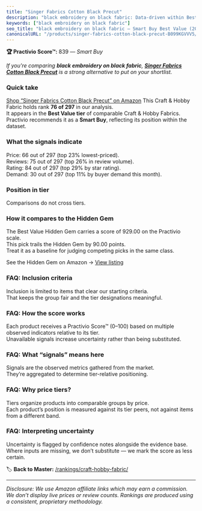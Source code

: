 ```yaml
---
title: "Singer Fabrics Cotton Black Precut"
description: "black embroidery on black fabric: Data-driven within Best Value ranking using the Practivio Score™. Positioned by quality, value, demand, findability, momentum."
keywords: ["black embroidery on black fabric"]
seo_title: "black embroidery on black fabric — Smart Buy Best Value (2025)"
canonicalURL: "/products/singer-fabrics-cotton-black-precut-B099KGVVV5/"
---
```


**🏆 Practivio Score™:** 839 — _Smart Buy_


*If you're comparing **black embroidery on black fabric**, **[Singer Fabrics Cotton Black Precut](https://www.amazon.com/dp/B099KGVVV5?tag=practivio-20)** is a strong alternative to put on your shortlist.*
### Quick take
[Shop “Singer Fabrics Cotton Black Precut” on Amazon](https://www.amazon.com/dp/B099KGVVV5?tag=practivio-20)
This Craft & Hobby Fabric holds rank **76 of 297** in our analysis.  
It appears in the **Best Value tier** of comparable Craft & Hobby Fabrics.  
Practivio recommends it as a **Smart Buy**, reflecting its position within the dataset.

### What the signals indicate
Price: 66 out of 297 (top 23% lowest-priced).  
Reviews: 75 out of 297 (top 26% in review volume).  
Rating: 84 out of 297 (top 29% by star rating).  
Demand: 30 out of 297 (top 11% by buyer demand this month).

### Position in tier
Comparisons do not cross tiers.

### How it compares to the Hidden Gem
The Best Value Hidden Gem carries a score of 929.00 on the Practivio scale.  
This pick trails the Hidden Gem by 90.00 points.  
Treat it as a baseline for judging competing picks in the same class.  

See the Hidden Gem on Amazon → [View listing](https://www.amazon.com/dp/B08DHDZKGS?tag=practivio-20)

### FAQ: Inclusion criteria
Inclusion is limited to items that clear our starting criteria.  
That keeps the group fair and the tier designations meaningful.

### FAQ: How the score works
Each product receives a Practivio Score™ (0–100) based on multiple observed indicators relative to its tier.  
Unavailable signals increase uncertainty rather than being substituted.

### FAQ: What “signals” means here
Signals are the observed metrics gathered from the market.  
They’re aggregated to determine tier-relative positioning.

### FAQ: Why price tiers?
Tiers organize products into comparable groups by price.  
Each product’s position is measured against its tier peers, not against items from a different band.

### FAQ: Interpreting uncertainty
Uncertainty is flagged by confidence notes alongside the evidence base.  
Where inputs are missing, we don’t substitute — we mark the score as less certain.


🏷️ **Back to Master:** [/rankings/craft-hobby-fabric/](/rankings/craft-hobby-fabric/)

---
_Disclosure: We use Amazon affiliate links which may earn a commission. We don’t display live prices or review counts. Rankings are produced using a consistent, proprietary methodology._
